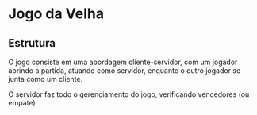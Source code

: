 # Jogo da Velha

## Estrutura

O jogo consiste em uma abordagem cliente-servidor, com um jogador abrindo a partida, atuando como servidor, enquanto o outro jogador se junta como um cliente.

O servidor faz todo o gerenciamento do jogo, verificando vencedores (ou empate)